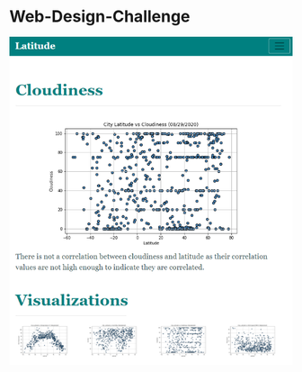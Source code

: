 # Web-Design-Challenge
![](https://raw.githubusercontent.com/adrianstrecker/Web-Design-Challenge/master/WebVisualizations/Screenshots/Small/small_cloudiness.png?s=300)
